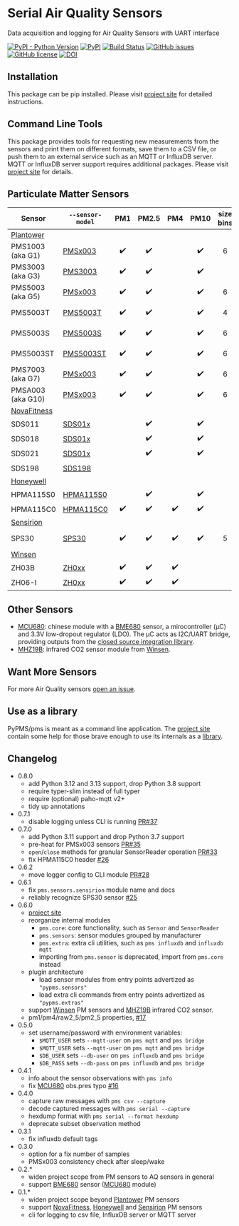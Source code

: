 # Serial Air Quality Sensors

Data acquisition and logging for Air Quality Sensors with UART interface

[![PyPI - Python Version](https://img.shields.io/pypi/pyversions/pypms)](https://pypi.org/project/pypms)
[![PyPI](https://img.shields.io/pypi/v/pypms)](https://pypi.org/project/pypms)
[![Build Status](https://github.com/avaldebe/PyPMS/actions/workflows/test.yml/badge.svg)](https://github.com/avaldebe/PyPMS/actions)
[![GitHub issues](https://img.shields.io/github/issues/avaldebe/PyPMS)](https://github.com/avaldebe/PyPMS/issues)
[![GitHub license](https://img.shields.io/github/license/avaldebe/PyPMS)](https://github.com/avaldebe/PyPMS/blob/master/LICENSE)
[![DOI](https://zenodo.org/badge/203110737.svg)](https://zenodo.org/badge/latestdoi/203110737)

## Installation

This package can be pip installed.
Please visit [project site] for detailed instructions.

## Command Line Tools

This package provides tools for requesting new measurements from the sensors
and print them on different formats, save them to a CSV file,
or push them to an external service such as an MQTT or InfluxDB server.
MQTT or InfluxDB server support requires additional packages.
Please visit [project site] for details.

## Particulate Matter Sensors

| Sensor            | `--sensor-model` | PM1 | PM2.5 | PM4 | PM10 | size bins | Other                  | Tested |
| ----------------- | ---------------- | :-: | :---: | :-: | :--: | :-------: | ---------------------- | :----: |
| [Plantower]       |                  |     |       |     |      |           |                        |        |
| PMS1003 (aka G1)  | [PMSx003]        | ✔️  |  ✔️   |     |  ✔️  |     6     |                        |        |
| PMS3003 (aka G3)  | [PMS3003]        | ✔️  |  ✔️   |     |  ✔️  |           |                        |   ✔️   |
| PMS5003 (aka G5)  | [PMSx003]        | ✔️  |  ✔️   |     |  ✔️  |     6     |                        |        |
| PMS5003T          | [PMS5003T]       | ✔️  |  ✔️   |     |  ✔️  |     4     | temp. & rel.hum.       |   ✔️   |
| PMS5003S          | [PMS5003S]       | ✔️  |  ✔️   |     |  ✔️  |     6     | HCHO concentration     |        |
| PMS5003ST         | [PMS5003ST]      | ✔️  |  ✔️   |     |  ✔️  |     6     | HCHO, temp. & rel.hum. |        |
| PMS7003 (aka G7)  | [PMSx003]        | ✔️  |  ✔️   |     |  ✔️  |     6     |                        |   ✔️   |
| PMSA003 (aka G10) | [PMSx003]        | ✔️  |  ✔️   |     |  ✔️  |     6     |                        |   ✔️   |
| [NovaFitness]     |                  |     |       |     |      |           |                        |        |
| SDS011            | [SDS01x]         |     |  ✔️   |     |  ✔️  |           |                        |   ✔️   |
| SDS018            | [SDS01x]         |     |  ✔️   |     |  ✔️  |           |                        |        |
| SDS021            | [SDS01x]         |     |  ✔️   |     |  ✔️  |           |                        |        |
| SDS198            | [SDS198]         |     |       |     |      |           | PM100                  |   ✔️   |
| [Honeywell]       |                  |     |       |     |      |           |                        |        |
| HPMA115S0         | [HPMA115S0]      |     |  ✔️   |     |  ✔️  |           |                        |        |
| HPMA115C0         | [HPMA115C0]      | ✔️  |  ✔️   | ✔️  |  ✔️  |           |                        |   ✔️   |
| [Sensirion]       |                  |     |       |     |      |           |                        |        |
| SPS30             | [SPS30]          | ✔️  |  ✔️   | ✔️  |  ✔️  |     5     | typical particle size  |   ✔️   |
| [Winsen]          |                  |     |       |     |      |           |                        |        |
| ZH03B             | [ZH0xx]          | ✔️  |  ✔️   | ✔️  |      |           |                        |        |
| ZH06-I            | [ZH0xx]          | ✔️  |  ✔️   | ✔️  |      |           |                        |        |

## Other Sensors

- [MCU680]:
  chinese module with a [BME680] sensor, a mirocontroller (μC) and 3.3V low-dropout regulator (LDO).
  The μC acts as I2C/UART bridge, providing outputs from the [closed source integration library][bsec].
- [MHZ19B]:
  infrared CO2 sensor module from [Winsen].

## Want More Sensors

For more Air Quality sensors [open an issue][issue].

## Use as a library

PyPMS/pms is meant as a command line application.
The [project site] contain some help for those brave enough to use its internals as a [library].

## Changelog

- 0.8.0
  - add Python 3.12 and 3.13 support, drop Python 3.8 support
  - require typer-slim instead of full typer
  - require (optional) paho-mqtt v2+
  - tidy up annotations
- 0.7.1
  - disable logging unless CLI is running [PR#37](https://github.com/avaldebe/PyPMS/pull/37)
- 0.7.0
  - add Python 3.11 support and drop Python 3.7 support
  - pre-heat for PMSx003 sensors [PR#35](https://github.com/avaldebe/PyPMS/pull/35)
  - `open`/`close` methods for granular SensorReader operation [PR#33](https://github.com/avaldebe/PyPMS/pull/33)
  - fix HPMA115C0 header [#26](https://github.com/avaldebe/PyPMS/issues/26)
- 0.6.2
  - move logger config to CLI module [PR#28](https://github.com/avaldebe/PyPMS/pull/28)
- 0.6.1
  - fix `pms.sensors.sensirion` module name and docs
  - reliably recognize SPS30 sensor [#25](https://github.com/avaldebe/PyPMS/issues/25)
- 0.6.0
  - [project site]
  - reorganize internal modules
    - `pms.core`: core functionality, such as `Sensor` and `SensorReader`
    - `pms.sensors`: sensor modules grouped by manufacturer
    - `pms.extra`: extra cli utilities, such as `pms influxdb` and `influxdb mqtt`
    - importing from `pms.sensor` is deprecated, import from `pms.core` instead
  - plugin architecture
    - load sensor modules from entry points advertized as `"pypms.sensors"`
    - load extra cli commands from entry points advertized as `"pypms.extras"`
  - support [Winsen] PM sensors and [MHZ19B] infrared CO2 sensor.
  - pm1/pm4/raw2_5/pm2_5 properties, [#17](https://github.com/avaldebe/PyPMS/issues/17)
- 0.5.0
  - set username/password with environment variables:
    - `$MQTT_USER` sets `--mqtt-user` on `pms mqtt` and `pms bridge`
    - `$MQTT_USER` sets `--mqtt-user` on `pms mqtt` and `pms bridge`
    - `$DB_USER` sets `--db-user` on `pms influxdb` and `pms bridge`
    - `$DB_PASS` sets `--db-pass` on `pms influxdb` and `pms bridge`
- 0.4.1
  - info about the sensor observations with `pms info`
  - fix [MCU680] obs.pres typo [#16](https://github.com/avaldebe/PyPMS/issues/16)
- 0.4.0
  - capture raw messages with `pms csv --capture`
  - decode captured messages with `pms serial --capture`
  - hexdump format with `pms serial --format hexdump`
  - deprecate subset observation method
- 0.3.1
  - fix influxdb default tags
- 0.3.0
  - option for a fix number of samples
  - PMSx003 consistency check after sleep/wake
- 0.2.\*
  - widen project scope from PM sensors to AQ sensors in general
  - support [BME680] sensor ([MCU680] module)
- 0.1.\*
  - widen project scope beyond [Plantower] PM sensors
  - support [NovaFitness], [Honeywell] and [Sensirion] PM sensors
  - cli for logging to csv file, InfluxDB server or MQTT server

[bme680]: https://avaldebe.github.io/PyPMS/sensors/mcu680/#bme680
[bsec]: https://www.bosch-sensortec.com/software-tools/software/bsec/
[honeywell]: https://avaldebe.github.io/PyPMS/sensors/Honeywell
[hpma115c0]: https://avaldebe.github.io/PyPMS/sensors/Honeywell/#hpma115c0
[hpma115s0]: https://avaldebe.github.io/PyPMS/sensors/Honeywell/#hpma115s0
[issue]: https://github.com/avaldebe/PyPMS/issues
[library]: https://avaldebe.github.io/PyPMS/library_usage
[mcu680]: https://avaldebe.github.io/PyPMS/sensors/mcu680/#mcu680
[mhz19b]: https://avaldebe.github.io/PyPMS/sensors/Winsen/#mhz19b
[novafitness]: https://avaldebe.github.io/PyPMS/sensors/NovaFitness
[plantower]: https://avaldebe.github.io/PyPMS/sensors/Plantower
[pms3003]: https://avaldebe.github.io/PyPMS/sensors/Plantower/#pms3003
[pms5003s]: https://avaldebe.github.io/PyPMS/sensors/Plantower/#pms5003s
[pms5003st]: https://avaldebe.github.io/PyPMS/sensors/Plantower/#pms5003st
[pms5003t]: https://avaldebe.github.io/PyPMS/sensors/Plantower/#pms5003t
[pmsx003]: https://avaldebe.github.io/PyPMS/sensors/Plantower/#pmsx003
[project site]: https://avaldebe.github.io/PyPMS
[sds01x]: https://avaldebe.github.io/PyPMS/sensors/NovaFitness/#sds01x
[sds198]: https://avaldebe.github.io/PyPMS/sensors/NovaFitness/#sds198
[sensirion]: https://avaldebe.github.io/PyPMS/sensors/Sensirion
[sps30]: https://avaldebe.github.io/PyPMS/sensors/Sensirion/#sps30
[winsen]: https://avaldebe.github.io/PyPMS/sensors/Winsen
[zh0xx]: https://avaldebe.github.io/PyPMS/sensors/Winsen/#zh0xx
